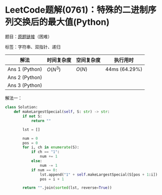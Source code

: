 # LeetCode题解(0761)：特殊的二进制序列交换后的最大值(Python)

题目：[原题链接](https://leetcode-cn.com/problems/special-binary-string/)（困难）

标签：字符串、双指针、递归

| 解法           | 时间复杂度 | 空间复杂度 | 执行用时      |
| -------------- | ---------- | ---------- | ------------- |
| Ans 1 (Python) | $O(N^3)$   | $O(N)$     | 44ms (64.29%) |
| Ans 2 (Python) |            |            |               |
| Ans 3 (Python) |            |            |               |

解法一：

```python
class Solution:
    def makeLargestSpecial(self, S: str) -> str:
        if not S:
            return ""

        lst = []

        num = 0
        pos = 0
        for i, ch in enumerate(S):
            if ch == "1":
                num += 1
            else:
                num -= 1
            if num == 0:
                lst.append("1" + self.makeLargestSpecial(S[pos + 1:i]) + "0")
                pos = i + 1

        return "".join(sorted(lst, reverse=True))
```

